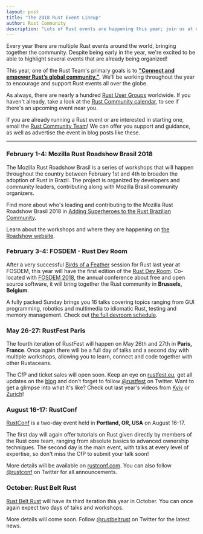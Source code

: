 ```yaml
---
layout: post
title: "The 2018 Rust Event Lineup"
author: Rust Community
description: "Lots of Rust events are happening this year; join us at one near you!"
---
```


Every year there are multiple Rust events around the world, bringing together the community.
Despite being early in the year, we're excited to be able to highlight several events
that are already being organized!

This year, one of the Rust Team's primary goals is to [**"Connect and empower Rust’s global community."**].
We'll be working throughout the year to encourage and support Rust events all over the globe.

As always, there are nearly a hundred [Rust User Groups][usergroups] worldwide.
If you haven't already, take a look at the [Rust Community calendar][calendar], to see if there's an upcoming
event near you.

If you are already running a Rust event or are interested in starting one, email the [Rust Community Team][commteam]!
We can offer you support and guidance, as well as advertise the event in blog posts like these.

[usergroups]: https://www.rust-lang.org/en-US/user-groups.html
[calendar]: https://calendar.google.com/calendar/embed?src=apd9vmbc22egenmtu5l6c5jbfc@group.calendar.google.com
[commteam]: mailto:community-team@rust-lang.org

[**"Connect and empower Rust’s global community."**]: https://github.com/rust-lang/rfcs/pull/2314/files#diff-1c2d6aba093cfb7e02ac5e1597207c41R13

---

### February 1-4: Mozilla Rust Roadshow Brasil 2018

The Mozilla Rust Roadshow Brasil is a series of workshops that will happen
throughout the country between February 1st and 4th to broaden the adoption of Rust in Brazil.
The project is organized by developers and community leaders, contributing along with Mozilla Brasil community organizers.

Find more about who's leading and contributing to the Mozilla Rust Roadshow Brasil 2018 in [Adding Superheroes to the Rust Brazilian Community][heroes].

Learn about the workshops and where they are happening on [the Roadshow website][roadshow].

[heroes]: https://mozillabr.org/2018/01/adding-superheroes-to-the-rust-brazilian-community/
[roadshow]: https://rust-br.github.io/2018-roadshow/

### February 3-4: FOSDEM - Rust Dev Room

After a very successful [Birds of a Feather][bof] session for Rust last year at FOSDEM,
this year will have the first edition of the [Rust Dev Room][fosdem-rust].
Co-located with [FOSDEM 2018][fosdem], the annual conference about free and open source software,
it will bring together the Rust community in **Brussels, Belgium**.

A fully packed Sunday brings you 16 talks covering topics ranging from GUI programming, robotics and multimedia to idiomatic Rust, testing and memory management.
Check out [the full devroom schedule][devroom-schedule].

[bof]: https://en.wikipedia.org/wiki/Birds_of_a_feather_(computing)
[fosdem]: https://fosdem.org/2018/
[fosdem-rust]: https://rust-fosdem.github.io/
[devroom-schedule]: https://fosdem.org/2018/schedule/track/rust/

### May 26-27: RustFest Paris

The fourth iteration of RustFest will happen on May 26th and 27th in **Paris, France**.
Once again there will be a full day of talks and a second day with multiple workshops, allowing you to learn, connect and code together with other Rustaceans.

The CfP and ticket sales will open soon.
Keep an eye on [rustfest.eu], get all updates on the [blog][rustfest-blog] and don’t forget to follow [@rustfest] on Twitter.
Want to get a glimpse into what it's like? Check out last year's videos from [Kyiv] or [Zurich]!

[rustfest.eu]: http://rustfest.eu
[rustfest-blog]: http://blog.rustfest.eu/
[@rustfest]: https://twitter.com/rustfest
[kyiv]: https://www.youtube.com/watch?v=AHprJNUCgQ0&list=PL85XCvVPmGQhvs1Rnet_24B-AI3YSM2YG
[zurich]: https://www.youtube.com/watch?v=jywiVWKm1TI&list=PL85XCvVPmGQj9mqbJizw-zi-EhcpS5jTP

### August 16-17: RustConf

[RustConf] is a two-day event held in **Portland, OR, USA** on August 16-17.

The first day will again offer tutorials on Rust given directly by members of the Rust core team, ranging from absolute basics to advanced ownership techniques.
The second day is the main event, with talks at every level of expertise, so don't miss the CfP to submit your talk soon!

More details will be available on [rustconf.com][rustconf]. You can also follow [@rustconf] on Twitter for all announcements.

[rustconf]: http://rustconf.com/
[@rustconf]: https:/twitter.com/rustconf

### October: Rust Belt Rust

[Rust Belt Rust](https://www.rust-belt-rust.com/) will have its third iteration this year in October.
You can once again expect two days of talks and workshops.

More details will come soon.
Follow [@rustbeltrust] on Twitter for the latest news.

[@rustbeltrust]: https://twitter.com/rustbeltrust
